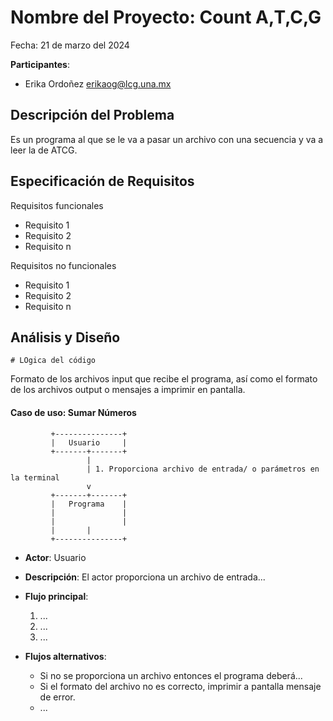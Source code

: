 # Nombre del Proyecto: Count A,T,C,G

Fecha: 21 de marzo del 2024

**Participantes**:

- Erika Ordoñez erikaog@lcg.una.mx

## Descripción del Problema

Es un programa al que se le va a pasar un archivo con una secuencia y va a leer la de ATCG.


## Especificación de Requisitos

Requisitos funcionales

- Requisito 1
- Requisito 2
- Requisito n 

Requisitos no funcionales

- Requisito 1                                                                
- Requisito 2
- Requisito n 





## Análisis y Diseño





```
# LOgica del código
```

Formato de los archivos input que recibe el programa, así como el formato de los archivos output o mensajes a imprimir en pantalla.


#### Caso de uso: Sumar Números

```
         +---------------+
         |   Usuario     |
         +-------+-------+
                 |
                 | 1. Proporciona archivo de entrada/ o parámetros en la terminal
                 v
         +-------+-------+
         |   Programa    |
         |               |
         |               |
         |		 |
         +---------------+
```

- **Actor**: Usuario
- **Descripción**: El actor proporciona un archivo de entrada...
- **Flujo principal**:

	1. ...
	1. ...
	1. ...
	
- **Flujos alternativos**:
	- Si no se proporciona un archivo entonces el programa deberá...
	- Si el formato del archivo no es correcto, imprimir a pantalla mensaje de error. 
	- ...                


